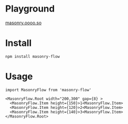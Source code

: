 # Playground

[masonry.oooo.so](https://masonry.oooo.so)

# Install

```
npm install masonry-flow
```

# Usage

```tsx
import MasonryFlow from 'masonry-flow'

<MasonryFlow.Root width="200,300" gap={8} >
  <MasonryFlow.Item height={150}>1<MasonryFlow.Item>
  <MasonryFlow.Item height={120}>2<MasonryFlow.Item>
  <MasonryFlow.Item height={140}>3<MasonryFlow.Item>
</MasonryFlow.Root>
```